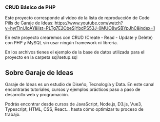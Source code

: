 ### CRUD Básico de PHP

Este proyecto corresponde al vídeo de la lista de reproducción de Code Pills de Garaje de Ideas: https://www.youtube.com/watch?v=hyrTlnUIoAY&list=PLTg7E2ObeSjYbdPS53J-0MUO8wSBYpJhC&index=1

En este proyecto crearemos con CRUD (Create - Read - Update y Delete) con PHP y MySQL sin usar ningún framework ni librería.

En los archivos tienes el ejemplo de la base de datos utilizada para el proyecto en la carpeta sql/setup.sql


## Sobre Garaje de Ideas
Garaje de Ideas es un estudio de Diseño, Tecnología y Data. En este canal encontrarás tutoriales, cursos y ejemplos prácticos paso a paso de desarrollo web y programación.

Podrás encontrar desde cursos de JavaScript, Node.js, D3.js, Vue3, Typescript, HTML, CSS, React... hasta cómo optimizar tu proceso de trabajo.
